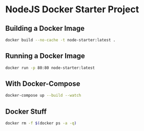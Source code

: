 # NodeJS Docker Starter Project

## Building a Docker Image

```sh
docker build --no-cache -t node-starter:latest .
```


## Running a Docker Image

```sh
docker run -p 80:80 node-starter:latest
```

## With Docker-Compose

```sh
docker-compose up --build --watch
```

## Docker Stuff

```sh
docker rm -f $(docker ps -a -q)
```
